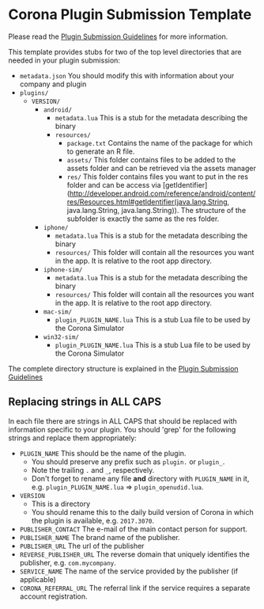 # Corona Plugin Submission Template

Please read the [Plugin Submission Guidelines](https://docs.coronalabs.com/native/plugin/submission.html) for more information.

This template provides stubs for two of the top level directories that are needed in your plugin submission:

* `metadata.json` You should modify this with information about your company and plugin
* `plugins/`
    + `VERSION/`
        - `android/`
            - `metadata.lua` This is a stub for the metadata describing the binary
            - `resources/`
                - `package.txt` Contains the name of the package for which to generate an R file.
                - `assets/` This folder contains files to be added to the assets folder and can be retrieved via the assets manager
                - `res/` This folder contains files you want to put in the res folder and can be access via [getIdentifier](http://developer.android.com/reference/android/content/res/Resources.html#getIdentifier(java.lang.String, java.lang.String, java.lang.String)).  The structure of the subfolder is exactly the same as the res folder.
        - `iphone/`
            - `metadata.lua` This is a stub for the metadata describing the binary
            - `resources/` This folder will contain all the resources you want in the app.  It is relative to the root app directory.
        - `iphone-sim/`
            - `metadata.lua` This is a stub for the metadata describing the binary
            - `resources/` This folder will contain all the resources you want in the app.  It is relative to the root app directory.
        - `mac-sim/`
            - `plugin_PLUGIN_NAME.lua` This is a stub Lua file to be used by the Corona Simulator
        - `win32-sim/`
            - `plugin_PLUGIN_NAME.lua` This is a stub Lua file to be used by the Corona Simulator

The complete directory structure is explained in the [Plugin Submission Guidelines](https://docs.coronalabs.com/native/plugin/submission.html)


## Replacing strings in ALL CAPS

In each file there are strings in ALL CAPS that should be replaced with information specific to your plugin. You should 'grep' for the following strings and replace them appropriately:

* `PLUGIN_NAME` This should be the name of the plugin. 
    + You should preserve any prefix such as `plugin.` or `plugin_`. 
    + Note the trailing `.` and `_`, respectively.
    + Don't forget to rename any file __and__ directory with `PLUGIN_NAME` in it, e.g. `plugin_PLUGIN_NAME.lua` => `plugin_openudid.lua`.
* `VERSION`
    + This is a directory
    + You should rename this to the daily build version of Corona in which the plugin is available, e.g. `2017.3070`.
* `PUBLISHER_CONTACT` The e-mail of the main contact person for support.
* `PUBLISHER_NAME` The brand name of the publisher.
* `PUBLISHER_URL` The url of the publisher
* `REVERSE_PUBLISHER_URL` The reverse domain that uniquely identifies the publisher, e.g. `com.mycompany`.
* `SERVICE_NAME` The name of the service provided by the publisher (if applicable)
* `CORONA_REFERRAL_URL` The referral link if the service requires a separate account registration.

